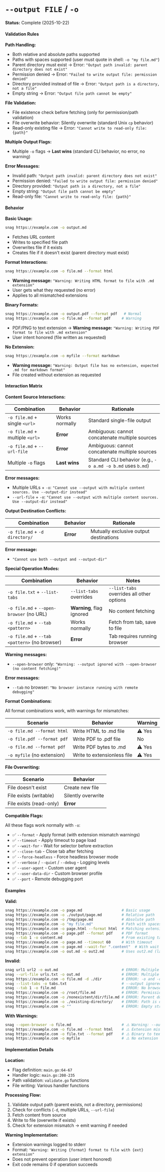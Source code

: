 # `--output FILE` / `-o`

**Status:** Complete (2025-10-22)

#### Validation Rules

**Path Handling:**

- Both relative and absolute paths supported
- Paths with spaces supported (user must quote in shell: `-o "my file.md"`)
- Parent directory must exist → Error: `"Output path invalid: parent directory does not exist"`
- Permission denied → Error: `"Failed to write output file: permission denied"`
- Directory provided instead of file → Error: `"Output path is a directory, not a file"`
- Empty string → Error: `"Output file path cannot be empty"`

**File Validation:**

- File existence check before fetching (only for permission/path validation)
- File overwrite behavior: Silently overwrite (standard Unix `cp` behavior)
- Read-only existing file → Error: `"Cannot write to read-only file: {path}"`

**Multiple Output Flags:**

- Multiple `-o` flags → **Last wins** (standard CLI behavior, no error, no warning)

**Error Messages:**

- Invalid path: `"Output path invalid: parent directory does not exist"`
- Permission denied: `"Failed to write output file: permission denied"`
- Directory provided: `"Output path is a directory, not a file"`
- Empty string: `"Output file path cannot be empty"`
- Read-only file: `"Cannot write to read-only file: {path}"`

#### Behavior

**Basic Usage:**

```bash
snag https://example.com -o output.md
```

- Fetches URL content
- Writes to specified file path
- Overwrites file if it exists
- Creates file if it doesn't exist (parent directory must exist)

**Format Interactions:**

```bash
snag https://example.com -o file.md --format html
```

- **Warning message:** `"Warning: Writing HTML format to file with .md extension"`
- User gets what they requested (no error)
- Applies to all mismatched extensions

**Binary Formats:**

```bash
snag https://example.com -o output.pdf --format pdf   # Normal
snag https://example.com -o file.md --format pdf     # Warning
```

- PDF/PNG to text extension → **Warning message:** `"Warning: Writing PDF format to file with .md extension"`
- User intent honored (file written as requested)

**No Extension:**

```bash
snag https://example.com -o myfile --format markdown
```

- **Warning message:** `"Warning: Output file has no extension, expected .md for markdown format"`
- File created without extension as requested

#### Interaction Matrix

**Content Source Interactions:**

| Combination                     | Behavior       | Rationale                                                   |
| ------------------------------- | -------------- | ----------------------------------------------------------- |
| `-o file.md` + single `<url>`   | Works normally | Standard single-file output                                 |
| `-o file.md` + multiple `<url>` | **Error**      | Ambiguous: cannot concatenate multiple sources              |
| `-o file.md` + `--url-file`     | **Error**      | Ambiguous: cannot concatenate multiple sources              |
| Multiple `-o` flags             | **Last wins**  | Standard CLI behavior (e.g., `-o a.md -o b.md` uses `b.md`) |

**Error messages:**

- Multiple URLs + `-o`: `"Cannot use --output with multiple content sources. Use --output-dir instead"`
- `--url-file` + `-o`: `"Cannot use --output with multiple content sources. Use --output-dir instead"`

**Output Destination Conflicts:**

| Combination                    | Behavior  | Rationale                              |
| ------------------------------ | --------- | -------------------------------------- |
| `-o file.md` + `-d directory/` | **Error** | Mutually exclusive output destinations |

**Error message:**

- `"Cannot use both --output and --output-dir"`

**Special Operation Modes:**

| Combination                                   | Behavior                  | Notes                                     |
| --------------------------------------------- | ------------------------- | ----------------------------------------- |
| `-o file.txt` + `--list-tabs`                 | `--list-tabs` overrides   | `--list-tabs` overrides all other options |
| `-o file.md` + `--open-browser` (no URL)      | **Warning**, flag ignored | No content fetching                       |
| `-o file.md` + `--tab <pattern>`              | Works normally            | Fetch from tab, save to file              |
| `-o file.md` + `--tab <pattern>` (no browser) | **Error**                 | Tab requires running browser              |

**Warning messages:**

- `--open-browser` only: `"Warning: --output ignored with --open-browser (no content fetching)"`

**Error messages:**

- `--tab` no browser: `"No browser instance running with remote debugging"`

**Format Combinations:**

All format combinations work, with warnings for mismatches:

| Scenario                   | Behavior                    | Warning |
| -------------------------- | --------------------------- | ------- |
| `-o file.md --format html` | Write HTML to .md file      | ⚠️ Yes  |
| `-o file.pdf --format pdf` | Write PDF to .pdf file      | No      |
| `-o file.md --format pdf`  | Write PDF bytes to .md      | ⚠️ Yes  |
| `-o myfile` (no extension) | Write to extensionless file | ⚠️ Yes  |

**File Overwriting:**

| Scenario                | Behavior           |
| ----------------------- | ------------------ |
| File doesn't exist      | Create new file    |
| File exists (writable)  | Silently overwrite |
| File exists (read-only) | **Error**          |

**Compatible Flags:**

All these flags work normally with `-o`:

- ✅ `--format` - Apply format (with extension mismatch warnings)
- ✅ `--timeout` - Apply timeout to page load
- ✅ `--wait-for` - Wait for selector before extraction
- ✅ `--close-tab` - Close tab after fetching
- ✅ `--force-headless` - Force headless browser mode
- ✅ `--verbose` / `--quiet` / `--debug` - Logging levels
- ✅ `--user-agent` - Custom user agent
- ✅ `--user-data-dir` - Custom browser profile
- ✅ `--port` - Remote debugging port

#### Examples

**Valid:**

```bash
snag https://example.com -o page.md                  # Basic usage
snag https://example.com -o ./output/page.md         # Relative path
snag https://example.com -o /tmp/page.md             # Absolute path
snag https://example.com -o "my file.md"             # Path with spaces
snag https://example.com -o page.html --format html  # Matching extension
snag https://example.com -o page.pdf --format pdf    # PDF format
snag --tab 1 -o content.md                           # From existing tab
snag https://example.com -o page.md --timeout 60     # With timeout
snag https://example.com -o page.md --wait-for ".content"  # With wait
snag https://example.com -o out.md -o out2.md        # Uses out2.md (last wins)
```

**Invalid:**

```bash
snag url1 url2 -o out.md                             # ERROR: Multiple URLs
snag --url-file urls.txt -o out.md                   # ERROR: Multiple sources
snag https://example.com -o file.md -d ./dir         # ERROR: -o and -d conflict
snag --list-tabs -o tabs.txt                         # --output ignored, lists tabs from existing browser
snag --tab 1 -o file.md                              # ERROR: No browser running
snag https://example.com -o /root/file.md            # ERROR: Permission denied
snag https://example.com -o /nonexistent/dir/file.md # ERROR: Parent doesn't exist
snag https://example.com -o ./existing-directory/    # ERROR: Path is directory
snag https://example.com -o ""                       # ERROR: Empty string
```

**With Warnings:**

```bash
snag --open-browser -o file.md                       # ⚠️ Warning: --output ignored (no content fetching)
snag https://example.com -o file.md --format html    # ⚠️ Extension mismatch
snag https://example.com -o file.txt --format pdf    # ⚠️ Binary to text ext
snag https://example.com -o myfile                   # ⚠️ No extension
```

#### Implementation Details

**Location:**

- Flag definition: `main.go:64-67`
- Handler logic: `main.go:208-235`
- Path validation: `validate.go` functions
- File writing: Various handler functions

**Processing Flow:**

1. Validate output path (parent exists, not a directory, permissions)
2. Check for conflicts (`-d`, multiple URLs, `--url-file`)
3. Fetch content from source
4. Write to file (overwrite if exists)
5. Check for extension mismatch → emit warning if needed

**Warning Implementation:**

- Extension warnings logged to stderr
- Format: `"Warning: Writing {format} format to file with {ext} extension"`
- Does not prevent operation (user intent honored)
- Exit code remains 0 if operation succeeds
